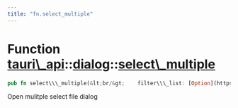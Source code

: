 ```yaml
---
title: "fn.select_multiple"
---
```


Function [tauri\\\_api](/api/rust/tauri\_api/../index.html)::[dialog](/api/rust/tauri\_api/index.html)::[select\\\_multiple](/api/rust/tauri\_api/)
===================================================================================================================================================

```rust
pub fn select\\\_multiple(&lt;br/&gt;    filter\\\_list: [Option](https://doc.rust-lang.org/nightly/core/option/enum.Option.html "enum core::option::Option")&lt;[String](https://doc.rust-lang.org/nightly/alloc/string/struct.String.html "struct alloc::string::String")\&gt;, &lt;br/&gt;    default\\\_path: [Option](https://doc.rust-lang.org/nightly/core/option/enum.Option.html "enum core::option::Option")&lt;[String](https://doc.rust-lang.org/nightly/alloc/string/struct.String.html "struct alloc::string::String")\&gt;&lt;br/&gt;) -&gt; [Result](/api/rust/tauri\_api/../../tauri\_api/type.Result.html "type tauri\_api::Result")&lt;[Response](/api/rust/tauri\_api/../../tauri\_api/dialog/enum.Response.html "enum tauri\_api::dialog::Response")\&gt;
```

Open mulitple select file dialog
      